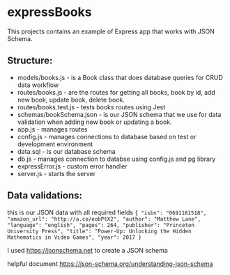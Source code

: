 # expressBooks

This projects contains an example of Express app that works with JSON Schema.

## Structure: 
- models/books.js - is a Book class that does database queries for CRUD data workflow
- routes/books.js - are the routes for getting all books, book by id, add new book, update book, delete book.
- routes/books.test.js - tests books routes using Jest
- schemas/bookSchema.json - is our JSON schema that we use for data validation when adding new book or updating a book.
- app.js - manages routes
- config.js - manages connections to database based on test or development environment
- data.sql - is our database schema
- db.js - manages connection to databse using config.js and pg library
- expressError.js - custom error handler
- server.js - starts the server

## Data validations: 
this is our JSON data with all required fields
``
{
  "isbn": "0691161518",
  "amazon_url": "http://a.co/eobPtX2",
  "author": "Matthew Lane",
  "language": "english",
  "pages": 264,
  "publisher": "Princeton University Press",
  "title": "Power-Up: Unlocking the Hidden Mathematics in Video Games",
  "year": 2017
}
``

I used https://jsonschema.net to create a JSON schema

helpful document
 https://json-schema.org/understanding-json-schema
